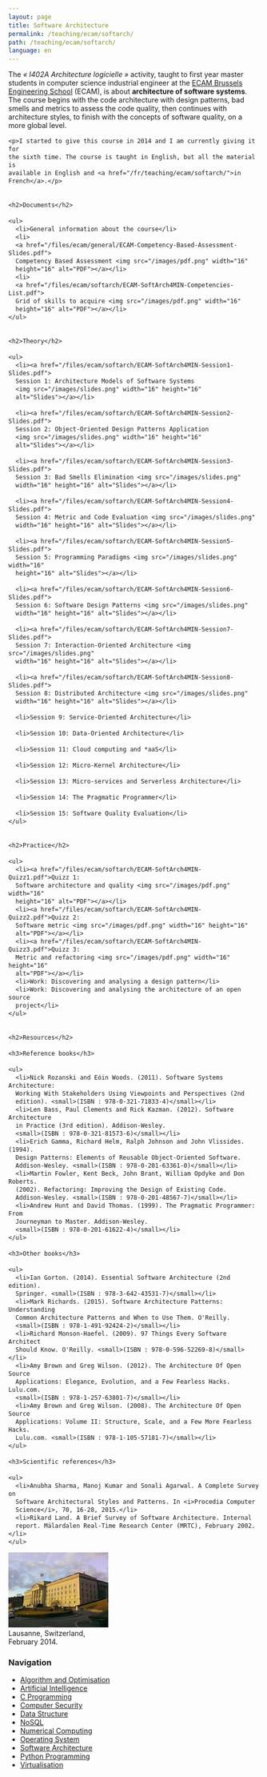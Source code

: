 ```yaml
---
layout: page
title: Software Architecture
permalink: /teaching/ecam/softarch/
path: /teaching/ecam/softarch/
language: en
---
```


<div class="page-col-wrapper">
  <div class="page-col page-col-1">
    <p>The <i>« I402A Architecture logicielle »</i> activity, taught to first
    year master students in computer science industrial engineer at the
    <a href="https://www.vinci.be/fr-be/ecam">ECAM Brussels Engineering
    School</a> (ECAM), is about <b>architecture of software systems</b>. The
    course begins with the code architecture with design patterns, bad smells
    and metrics to assess the code quality, then continues with architecture
    styles, to finish with the concepts of software quality, on a more global
    level.</p>

    <p>I started to give this course in 2014 and I am currently giving it for
    the sixth time. The course is taught in English, but all the material is
    available in English and <a href="/fr/teaching/ecam/softarch/">in
    French</a>.</p>


    <h2>Documents</h2>

    <ul>
      <li>General information about the course</li>
      <li>
      <a href="/files/ecam/general/ECAM-Competency-Based-Assessment-Slides.pdf">
      Competency Based Assessment <img src="/images/pdf.png" width="16"
      height="16" alt="PDF"></a></li>
      <li>
      <a href="/files/ecam/softarch/ECAM-SoftArch4MIN-Competencies-List.pdf">
      Grid of skills to acquire <img src="/images/pdf.png" width="16"
      height="16" alt="PDF"></a></li>
    </ul>


    <h2>Theory</h2>

    <ul>
      <li><a href="/files/ecam/softarch/ECAM-SoftArch4MIN-Session1-Slides.pdf">
      Session 1: Architecture Models of Software Systems
      <img src="/images/slides.png" width="16" height="16"
      alt="Slides"></a></li>

      <li><a href="/files/ecam/softarch/ECAM-SoftArch4MIN-Session2-Slides.pdf">
      Session 2: Object-Oriented Design Patterns Application
      <img src="/images/slides.png" width="16" height="16"
      alt="Slides"></a></li>

      <li><a href="/files/ecam/softarch/ECAM-SoftArch4MIN-Session3-Slides.pdf">
      Session 3: Bad Smells Elimination <img src="/images/slides.png"
      width="16" height="16" alt="Slides"></a></li>

      <li><a href="/files/ecam/softarch/ECAM-SoftArch4MIN-Session4-Slides.pdf">
      Session 4: Metric and Code Evaluation <img src="/images/slides.png"
      width="16" height="16" alt="Slides"></a></li>

      <li><a href="/files/ecam/softarch/ECAM-SoftArch4MIN-Session5-Slides.pdf">
      Session 5: Programming Paradigms <img src="/images/slides.png" width="16"
      height="16" alt="Slides"></a></li>

      <li><a href="/files/ecam/softarch/ECAM-SoftArch4MIN-Session6-Slides.pdf">
      Session 6: Software Design Patterns <img src="/images/slides.png"
      width="16" height="16" alt="Slides"></a></li>

      <li><a href="/files/ecam/softarch/ECAM-SoftArch4MIN-Session7-Slides.pdf">
      Session 7: Interaction-Oriented Architecture <img src="/images/slides.png"
      width="16" height="16" alt="Slides"></a></li>

      <li><a href="/files/ecam/softarch/ECAM-SoftArch4MIN-Session8-Slides.pdf">
      Session 8: Distributed Architecture <img src="/images/slides.png"
      width="16" height="16" alt="Slides"></a></li>

      <li>Session 9: Service-Oriented Architecture</li>

      <li>Session 10: Data-Oriented Architecture</li>

      <li>Session 11: Cloud computing and *aaS</li>

      <li>Session 12: Micro-Kernel Architecture</li>

      <li>Session 13: Micro-services and Serverless Architecture</li>

      <li>Session 14: The Pragmatic Programmer</li>

      <li>Session 15: Software Quality Evaluation</li>
    </ul>


    <h2>Practice</h2>

    <ul>
      <li><a href="/files/ecam/softarch/ECAM-SoftArch4MIN-Quizz1.pdf">Quizz 1:
      Software architecture and quality <img src="/images/pdf.png" width="16"
      height="16" alt="PDF"></a></li>
      <li><a href="/files/ecam/softarch/ECAM-SoftArch4MIN-Quizz2.pdf">Quizz 2:
      Software metric <img src="/images/pdf.png" width="16" height="16"
      alt="PDF"></a></li>
      <li><a href="/files/ecam/softarch/ECAM-SoftArch4MIN-Quizz3.pdf">Quizz 3:
      Metric and refactoring <img src="/images/pdf.png" width="16" height="16"
      alt="PDF"></a></li>
      <li>Work: Discovering and analysing a design pattern</li>
      <li>Work: Discovering and analysing the architecture of an open source
      project</li>
    </ul>


    <h2>Resources</h2>

    <h3>Reference books</h3>

    <ul>
      <li>Nick Rozanski and Eóin Woods. (2011). Software Systems Architecture:
      Working With Stakeholders Using Viewpoints and Perspectives (2nd
      edition). <small>(ISBN : 978-0-321-71833-4)</small></li>
      <li>Len Bass, Paul Clements and Rick Kazman. (2012). Software Architecture
      in Practice (3rd edition). Addison-Wesley.
      <small>(ISBN : 978-0-321-81573-6)</small></li>
      <li>Erich Gamma, Richard Helm, Ralph Johnson and John Vlissides. (1994).
      Design Patterns: Elements of Reusable Object-Oriented Software.
      Addison-Wesley. <small>(ISBN : 978-0-201-63361-0)</small></li>
      <li>Martin Fowler, Kent Beck, John Brant, William Opdyke and Don Roberts.
      (2002). Refactoring: Improving the Design of Existing Code.
      Addison-Wesley. <small>(ISBN : 978-0-201-48567-7)</small></li>
      <li>Andrew Hunt and David Thomas. (1999). The Pragmatic Programmer: From
      Journeyman to Master. Addison-Wesley.
      <small>(ISBN : 978-0-201-61622-4)</small></li>
    </ul>

    <h3>Other books</h3>

    <ul>
      <li>Ian Gorton. (2014). Essential Software Architecture (2nd edition).
      Springer. <small>(ISBN : 978-3-642-43531-7)</small></li>
      <li>Mark Richards. (2015). Software Architecture Patterns: Understanding
      Common Architecture Patterns and When to Use Them. O'Reilly.
      <small>(ISBN : 978-1-491-92424-2)</small></li>
      <li>Richard Monson-Haefel. (2009). 97 Things Every Software Architect
      Should Know. O'Reilly. <small>(ISBN : 978-0-596-52269-8)</small></li>
      <li>Amy Brown and Greg Wilson. (2012). The Architecture Of Open Source
      Applications: Elegance, Evolution, and a Few Fearless Hacks. Lulu.com.
      <small>(ISBN : 978-1-257-63801-7)</small></li>
      <li>Amy Brown and Greg Wilson. (2008). The Architecture Of Open Source
      Applications: Volume II: Structure, Scale, and a Few More Fearless Hacks.
      Lulu.com. <small>(ISBN : 978-1-105-57181-7)</small></li>
    </ul>

    <h3>Scientific references</h3>

    <ul>
      <li>Anubha Sharma, Manoj Kumar and Sonali Agarwal. A Complete Survey on
      Software Architectural Styles and Patterns. In <i>Procedia Computer
      Science</i>, 70, 16-28, 2015.</li>
      <li>Rikard Land. A Brief Survey of Software Architecture. Internal 
      report. Mälardalen Real-Time Research Center (MRTC), February 2002.</li>
    </ul>
  </div>
  <div class="page-col page-col-2">
    <p><img src="/images/lausanne.jpg" alt="Lausanne, Switzerland, February
    2014." width="200" height="150"><br>
    Lausanne, Switzerland,<br>February 2014.</p>
    <h3>Navigation</h3>
    <ul class="navigation">
      <li><a href="/teaching/ecam/algopti/">Algorithm and Optimisation</a></li>
      <li><a href="/teaching/ecam/ai/">Artificial Intelligence</a></li>
      <li><a href="/teaching/ecam/c/">C Programming</a></li>
      <li><a href="/teaching/ecam/security/">Computer Security</a></li>
      <li><a href="/teaching/ecam/datastruct/">Data Structure</a></li>
      <li><a href="/teaching/ecam/nosql/">NoSQL</a></li>
      <li><a href="/teaching/ecam/numcomp/">Numerical Computing</a></li>
      <li><a href="/teaching/ecam/os/">Operating System</a></li>
      <li><a href="/teaching/ecam/softarch/">Software Architecture</a></li>
      <li><a href="/teaching/ecam/python/">Python Programming</a></li>
      <li><a href="/teaching/ecam/virtualisation/">Virtualisation</a></li>
    </ul>
  </div>
</div>
